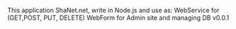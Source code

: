 This application ShaNet.net, write in Node.js and use as:
WebService for (GET,POST, PUT, DELETE)
WebForm for Admin site and managing DB
v0.0.1
